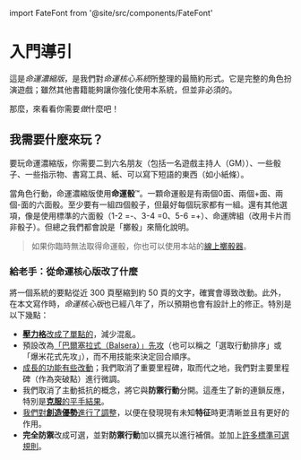 import FateFont from '@site/src/components/FateFont'

# 入門導引

這是*命運濃縮版*，是我們對*命運核心系統*所整理的最簡約形式。它是完整的角色扮演遊戲；雖然其他書籍能夠讓你強化使用本系統，但並非必須的。

那麼，來看看你需要*做*什麼吧！

## 我需要什麼來玩？

要玩命運濃縮版，你需要二到六名朋友（包括一名遊戲主持人（GM））、一些骰子、一些指示物、書寫工具、紙、可以寫下短語的東西（如小紙條）。

當角色行動，命運濃縮版使用**命運骰**™。一顆命運骰是有兩個<FateFont>0</FateFont>面、兩個<FateFont>+</FateFont>面、兩個<FateFont>-</FateFont>面的六面骰。至少要有一組四個骰子，但最好每個玩家都有一組。還有其他選項，像是使用標準的六面骰（1-2 =<FateFont>-</FateFont>、3-4 =<FateFont>0</FateFont>、5-6 =<FateFont>+</FateFont>）、命運牌組（改用卡片而非骰子）。但總之我們都會說是「擲骰」來簡化說明。

> 如果你臨時無法取得命運骰，你也可以使用本站的[線上擲骰器](../tools/fate-dice)。

### 給老手：從命運核心版改了什麼

將一個系統的要點從近 300 頁壓縮到約 50 頁的文字，確實會導致改動。此外，在本文寫作時，*命運核心版*也已經八年了，所以預期也會有設計上的修正。特別是以下幾點：

- [**壓力格**改成了單點的](getting-start#%E5%A3%93%E5%8A%9B%E8%88%87%E5%BE%8C%E6%9E%9C)，減少混亂。
- 預設改為[「巴爾塞拉式（Balsera）」先攻](challenges-conflicts-and-contests#%E5%9B%9E%E5%90%88%E6%AC%A1%E5%BA%8F)（也可以稱之「選取行動排序」或「爆米花式先攻」），而不用技能來決定回合順序。
- [成長的功能有些改動](advancement)；我們取消了重要里程碑，取而代之地，我們對主要里程碑（作為突破點）進行微調。
- 我們取消了主動抵抗的概念，將它與**防禦行動**分開。這產生了新的連鎖反應，特別是[**克服**的平手結果](taking-action-rolling-dice#%E5%B9%B3%E6%89%8B)。
- [我們對**創造優勢**進行了調整](taking-action-rolling-dice#%E5%89%B5%E9%80%A0%E5%84%AA%E5%8B%A2)，以便在發現現有未知**特征**時更清晰並且有更好的作用。
- **完全防禦**改成可選，並對**防禦行動**加以擴充以進行補償。並加上[許多標準可選規則](optional-rules)。
